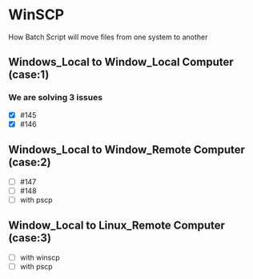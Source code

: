 # WinSCP
How Batch Script will move files from one system to another 

## Windows_Local to Window_Local Computer (case:1)
### We are solving 3 issues 
- [x] #145
- [x] #146

## Windows_Local to Window_Remote Computer (case:2)
- [ ] #147
- [ ] #148
- [ ] with pscp 

## Window_Local to Linux_Remote Computer (case:3)
- [ ] with winscp
- [ ] with pscp
